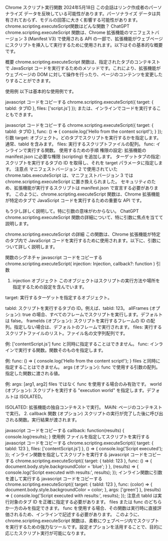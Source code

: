 Chrome スクリプト実行関数
2024年5月18日
この会話はリンク作成者のパーソナライズ データを反映している可能性があります。パーソナライズ データは共有されておらず、モデルの回答に大きく影響する可能性があります。
chrome.scripting.executeScript関数はどんな関数？
ChatGPT
chrome.scripting.executeScript 関数は、Chrome 拡張機能のマニフェストバージョン 3 (Manifest V3) で使用される API の一部で、拡張機能がウェブページにスクリプトを挿入して実行するために使用されます。以下はその基本的な概要です。

概要
chrome.scripting.executeScript 関数は、指定されたタブのコンテキストで JavaScript コードを実行するためのメソッドです。これにより、拡張機能がウェブページの DOM に対して操作を行ったり、ページのコンテンツを変更したりすることができます。

使用例
以下は基本的な使用例です。

javascript
コードをコピーする
chrome.scripting.executeScript({
  target: { tabId: タブID },
  files: ['script.js']
});
または、インラインでコードを実行することもできます。

javascript
コードをコピーする
chrome.scripting.executeScript({
  target: { tabId: タブID },
  func: () => {
    console.log('Hello from the content script!');
  }
});
引数
target: オブジェクト。どのタブでスクリプトを実行するかを指定します。通常、tabId を含みます。
files: 実行するスクリプトファイルの配列。
func: インラインで実行する関数。
使用するための手順
権限の設定: 拡張機能の manifest.json に必要な権限 (scripting) を追加します。
ターゲットタブの指定: スクリプトを実行するタブの ID を取得し、それを target パラメータに指定します。
注意点
マニフェストバージョン 2 で使用されていた chrome.tabs.executeScript は、マニフェストバージョン 3 では chrome.scripting.executeScript に置き換えられました。
セキュリティのため、拡張機能が実行するスクリプトは manifest.json で宣言する必要があります。
このように、chrome.scripting.executeScript 関数は、Chrome 拡張機能が特定のタブで JavaScript コードを実行するための重要な API です。

もう少し詳しく説明して。特に引数の意味がわからない。
ChatGPT
chrome.scripting.executeScript 関数の詳細について、特に引数に焦点を当てて説明します。

chrome.scripting.executeScript の詳細
この関数は、Chrome 拡張機能が特定のタブ内で JavaScript コードを実行するために使用されます。以下に、引数について詳しく説明します。

関数のシグネチャ
javascript
コードをコピーする
chrome.scripting.executeScript(
  injection: Injection,
  callback?: function
)
引数
1. injection オブジェクト
このオブジェクトはスクリプトの実行方法や場所を指定するための設定を含んでいます。

target: 実行するターゲットを指定するオブジェクト。

tabId: スクリプトを実行するタブの ID。例えば、tabId: 123。
allFrames (オプション): true の場合、すべてのフレームでスクリプトを実行します。デフォルトは false。
frameIds (オプション): スクリプトを実行するフレームの ID の配列。指定しない場合は、デフォルトのフレームで実行されます。
files: 実行するスクリプトファイルのリスト。ファイル名の文字列配列です。

例: ['contentScript.js']
func と同時に指定することはできません。
func: インラインで実行する関数。関数そのものを指定します。

例: func: () => { console.log('Hello from the content script!'); }
files と同時に指定することはできません。
args (オプション): func で使用する引数の配列。指定した関数に渡される値。

例: args: [arg1, arg2]
files ではなく func を使用する場合のみ有効です。
world (オプション): スクリプトを実行する "execution world" を指定します。デフォルトは ISOLATED。

ISOLATED: 拡張機能の独自コンテキストで実行。
MAIN: ページのコンテキストで実行。
2. callback 関数 (オプション)
スクリプトの実行が完了した後に呼び出される関数。実行結果が渡されます。

javascript
コードをコピーする
callback: function(results) {
  console.log(results);
}
使用例
ファイルを指定してスクリプトを実行する
javascript
コードをコピーする
chrome.scripting.executeScript({
  target: { tabId: 123 },
  files: ['contentScript.js']
}, () => {
  console.log('Script executed');
});
インライン関数を指定してスクリプトを実行する
javascript
コードをコピーする
chrome.scripting.executeScript({
  target: { tabId: 123 },
  func: () => {
    document.body.style.backgroundColor = 'blue';
  }
}, (results) => {
  console.log('Script executed with results:', results);
});
インライン関数に引数を渡して実行する
javascript
コードをコピーする
chrome.scripting.executeScript({
  target: { tabId: 123 },
  func: (color) => {
    document.body.style.backgroundColor = color;
  },
  args: ['green']
}, (results) => {
  console.log('Script executed with results:', results);
});
注意点
tabId は実行対象のタブ ID を正確に指定する必要があります。
files または func のどちらか一方のみを指定できます。
func を使用する場合、その関数は実行時に直接評価されるため、インラインで記述する必要があります。
このように、chrome.scripting.executeScript 関数は、柔軟にウェブページ内でスクリプトを実行するための強力なツールです。設定オプションを活用することで、目的に応じたスクリプト実行が可能になります。